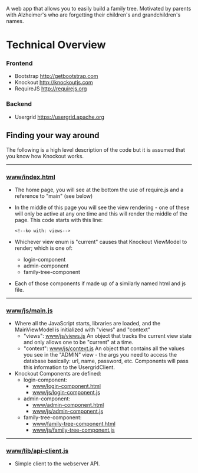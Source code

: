 A web app that allows you to easily build a family tree. Motivated by parents with Alzheimer's who are forgetting their children's and grandchildren's names.

# Technical Overview

### Frontend
* Bootstrap <http://getbootstrap.com>
* Knockout <http://knockoutjs.com>
* RequireJS <http://requirejs.org>

### Backend
* Usergrid <https://usergrid.apache.org>

## Finding your way around
The following is a high level description of the code but it is assumed that you know how Knockout works.

---
### <a href="www/index.html">www/index.html</a>
* The home page, you will see at the bottom the use of require.js and a reference to "main" (see below)
* In the middle of this page you will see the view rendering - one of these will only be active at any one time and this will render the middle of the page. This code starts with this line:

      <!--ko with: views-->
      
* Whichever view enum is "current" causes that Knockout ViewModel to render; which is one of:
  * login-component
  * admin-component
  * family-tree-component
* Each of those components if made up of a similarly named html and js file.

---
### <a href="www/js/main.js">www/js/main.js</a>
* Where all the JavaScript starts, libraries are loaded, and the MainViewModel is initialized with "views" and "context"
  * "views": <a href="www/js/views.js">www/js/views.js</a> An object that tracks the current view state and only allows one to be "current" at a time.
  * "context": <a href="www/js/context.js">www/js/context.js</a> An object that contains all the values you see in the "ADMIN" view - the args you need to access the database basically: url, name, password, etc. Components will pass this information to the UsergridClient.
* Knockout Components are defined:
  * login-component:
    * <a href="www/login-component.html">www/login-component.html</a>
    * <a href="www/js/login-component.js">www/js/login-component.js</a>
  * admin-component:
    * <a href="www/admin-component.html">www/admin-component.html</a>
    * <a href="www/js/admin-component.js">www/js/admin-component.js</a>
  * family-tree-component:
    * <a href="www/family-tree-component.html">www/family-tree-component.html</a>
    * <a
    href="www/js/family-tree-component.js">www/js/family-tree-component.js</a>

---
### <a href="www/lib/api-client.js">www/lib/api-client.js</a>
* Simple client to the webserver API.

